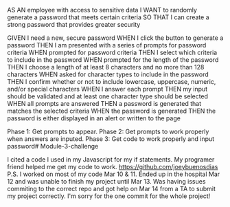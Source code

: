 AS AN employee with access to sensitive data
I WANT to randomly generate a password that meets certain criteria
SO THAT I can create a strong password that provides greater security

GIVEN I need a new, secure password
WHEN I click the button to generate a password
THEN I am presented with a series of prompts for password criteria
WHEN prompted for password criteria
THEN I select which criteria to include in the password
WHEN prompted for the length of the password
THEN I choose a length of at least 8 characters and no more than 128 characters
WHEN asked for character types to include in the password
THEN I confirm whether or not to include lowercase, uppercase, numeric, and/or special characters
WHEN I answer each prompt
THEN my input should be validated and at least one character type should be selected
WHEN all prompts are answered
THEN a password is generated that matches the selected criteria
WHEN the password is generated
THEN the password is either displayed in an alert or written to the page

Phase 1: Get prompts to appear.
Phase 2: Get prompts to work properly when answers are inputed.
Phase 3: Get code to work properly and input password# Module-3-challenge

I cited a code I used in my Javascript for my if statements.
My programer friend helped me get my code to work. https://github.com/joeybuenosdias
P.S. I worked on most of my code Mar 10 & 11. Ended up in the hospital Mar 12 and was unable to finish my project until Mar 13. Was having issues commiting to the correct repo and got help on Mar 14 from a TA to submit my project correctly. I'm sorry for the one commit for the whole project!
